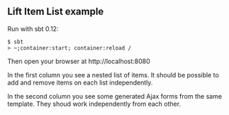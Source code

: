 Lift Item List example
----------------------

Run with sbt 0.12:

    $ sbt
    > ~;container:start; container:reload /

Then open your browser at http://localhost:8080

In the first column you see a nested list of items.
It should be possible to add and remove items on each list independently.

In the second column you see some generated Ajax forms from the same template.
They shoud work independently from each other.
